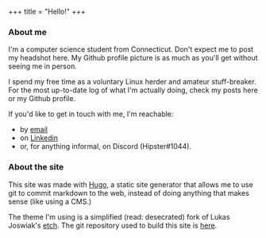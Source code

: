 +++
title = "Hello!"
+++

### About me

I'm a computer science student from Connecticut. Don't expect me to post my headshot here. My Github profile picture is as much as you'll get without seeing me in person.

I spend my free time as a voluntary Linux herder and amateur stuff-breaker. For the most up-to-date log of what I'm actually doing, check my posts here or my Github profile.

If you'd like to get in touch with me, I'm reachable:
- by [email](mailto:contact@wporter.org)
- on [Linkedin](https://www.linkedin.com/in/william-porter-631016224/)
- or, for anything informal, on Discord (Hipster#1044).

### About the site

This site was made with [Hugo](https://gohugo.io), a static site generator that allows me to use git to commit markdown to the web, instead of doing anything that makes sense (like using a CMS.)

The theme I'm using is a simplified (read: desecrated) fork of Lukas Joswiak's [etch](https://github.com/LukasJoswiak/etch). The git repository used to build this site is [here](https://github.com/hpst3r/etch).